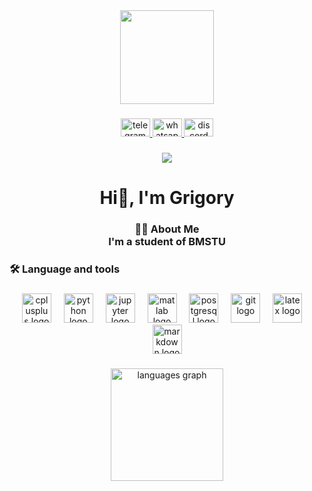 <div align="center">
  <img height="150" src="https://media.tenor.com/oE-eMpmCEBoAAAAi/hacker-programming.gif"  />
</div>

###

<div align="center">
  <a href="https://t.me/grihon21" target="_blank">
    <img src="https://raw.githubusercontent.com/maurodesouza/profile-readme-generator/master/src/assets/icons/social/telegram/default.svg" width="47" height="29" alt="telegram logo"  />
  </a>
  <a href="https://api.whatsapp.com/send/?phone=89991137145&text&type=phone_number&app_absent=0" target="_blank">
    <img src="https://raw.githubusercontent.com/maurodesouza/profile-readme-generator/master/src/assets/icons/social/whatsapp/default.svg" width="47" height="29" alt="whatsapp logo"  />
  </a>
  <a href="https://discord.com/users/776726943084576789/" target="_blank">
    <img src="https://raw.githubusercontent.com/maurodesouza/profile-readme-generator/master/src/assets/icons/social/discord/default.svg" width="47" height="29" alt="discord logo"  />
  </a>
</div>

###

<div align="center">
  <img src="https://visitor-badge.laobi.icu/badge?page_id=Grigory-Shvetsov.Grigory-Shvetsov&"  />
</div>

###

<h1 align="center">Hi👋, I'm Grigory</h1>

###

<h3 align="center">👩‍💻  About Me <br>I'm a student of BMSTU</h3>

###

<h3 align="left">🛠 Language and tools</h3>

###

<div align="center">
  <img src="https://cdn.jsdelivr.net/gh/devicons/devicon/icons/cplusplus/cplusplus-original.svg" height="47" alt="cplusplus logo"  />
  <img width="12" />
  <img src="https://cdn.jsdelivr.net/gh/devicons/devicon/icons/python/python-original.svg" height="47" alt="python logo"  />
  <img width="12" />
  <img src="https://cdn.jsdelivr.net/gh/devicons/devicon/icons/jupyter/jupyter-original.svg" height="47" alt="jupyter logo"  />
  <img width="12" />
  <img src="https://cdn.jsdelivr.net/gh/devicons/devicon/icons/matlab/matlab-original.svg" height="47" alt="matlab logo"  />
  <img width="12" />
  <img src="https://cdn.jsdelivr.net/gh/devicons/devicon/icons/postgresql/postgresql-original.svg" height="47" alt="postgresql logo"  />
  <img width="12" />
  <img src="https://cdn.jsdelivr.net/gh/devicons/devicon/icons/git/git-original.svg" height="47" alt="git logo"  />
  <img width="12" />
  <img src="https://cdn.jsdelivr.net/gh/devicons/devicon/icons/latex/latex-original.svg" height="47" alt="latex logo"  />
  <img width="12" />
  <img src="https://cdn.jsdelivr.net/gh/devicons/devicon/icons/markdown/markdown-original.svg" height="47" alt="markdown logo"  />
</div>

###

<div align="center">
  <img src="https://github-readme-stats.vercel.app/api/top-langs?username=Grigory-Shvetsov&locale=en&hide_title=false&layout=compact&card_width=320&langs_count=6&theme=dracula&hide_border=false&order=2" height="180" alt="languages graph"  />
</div>

###
